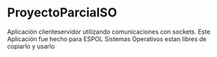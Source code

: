 # ProyectoParcialSO
Aplicación cliente­servidor utilizando comunicaciones con sockets. 
Este Aplicación fue hecho para ESPOL Sistemas Operativos estan libres de copiarlo y usarlo
